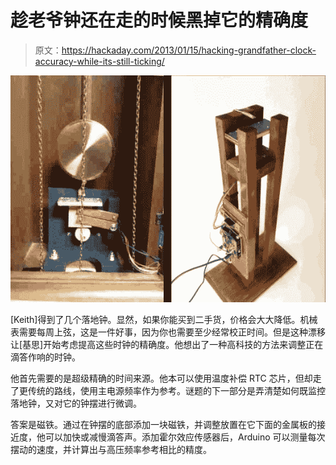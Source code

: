 # 趁老爷钟还在走的时候黑掉它的精确度

> 原文：<https://hackaday.com/2013/01/15/hacking-grandfather-clock-accuracy-while-its-still-ticking/>

![grandfather-clock-tweaking](img/cc2555a2ab63669308d6544c845f95db.png)

[Keith]得到了几个落地钟。显然，如果你能买到二手货，价格会大大降低。机械表需要每周上弦，这是一件好事，因为你也需要至少经常校正时间。但是这种漂移让[基思]开始考虑提高这些时钟的精确度。他想出了一种高科技的方法来调整正在滴答作响的时钟。

他首先需要的是超级精确的时间来源。他本可以使用温度补偿 RTC 芯片，但却走了更传统的路线，使用主电源频率作为参考。谜题的下一部分是弄清楚如何既监控落地钟，又对它的钟摆进行微调。

答案是磁铁。通过在钟摆的底部添加一块磁铁，并调整放置在它下面的金属板的接近度，他可以加快或减慢滴答声。添加霍尔效应传感器后，Arduino 可以测量每次摆动的速度，并计算出与高压频率参考相比的精度。